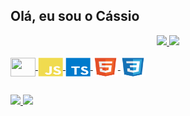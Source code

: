 ## Olá, eu sou o Cássio
<div align="center">
    <a href="https://github.com/cassio-kdev">
        <img height="180em"
            src="https://github-readme-stats.vercel.app/api?username=cassio-kdev&show_icons=true&theme=dark&include_all_commits=true&count_private=true">
        <img height="180em"
            src="https://github-readme-stats.vercel.app/api/top-langs/?username=cassio-kdev&layout=compact&langs_count=7&theme=dark" />
</div>

<div style="display: inline_block"><br>
    <img align="center" alt="" height="30" width="40"
        src="https://img.shields.io/badge/Java-ED8B00?style=for-the-badge&logo=java&logoColor=white" />
    <img align="center" alt="" height="30" width="40"
        src="https://raw.githubusercontent.com/devicons/devicon/master/icons/javascript/javascript-plain.svg" />
    <img align="center" alt="" height="30" width="40"
        src="https://raw.githubusercontent.com/devicons/devicon/master/icons/typescript/typescript-plain.svg" />
    <img align="center" alt="" height="30" width="40"
        src="https://raw.githubusercontent.com/devicons/devicon/master/icons/html5/html5-original.svg" />
    <img align="center" alt="" height="30" width="40"
        src="https://raw.githubusercontent.com/devicons/devicon/master/icons/css3/css3-original.svg" />

</div>

##

<div>
    <a href="https://www.credly.com/badges/2cd778d6-e9ed-4244-8cc0-99622452061f" target="_blank">
        <i class="devicon-oracle-original colored"></i>
        <img src="https://img.shields.io/badge/-LinkedIn-%230077B5?style=for-the-badge&logo=linkedin&logoColor=white"
            target="_blank">
    </a>
    <a href="http://www.linkedin.com/in/cassio09alves" target="_blank">
        <img src="https://img.shields.io/badge/-LinkedIn-%230077B5?style=for-the-badge&logo=linkedin&logoColor=white"
            target="_blank">
    </a>
</div>
